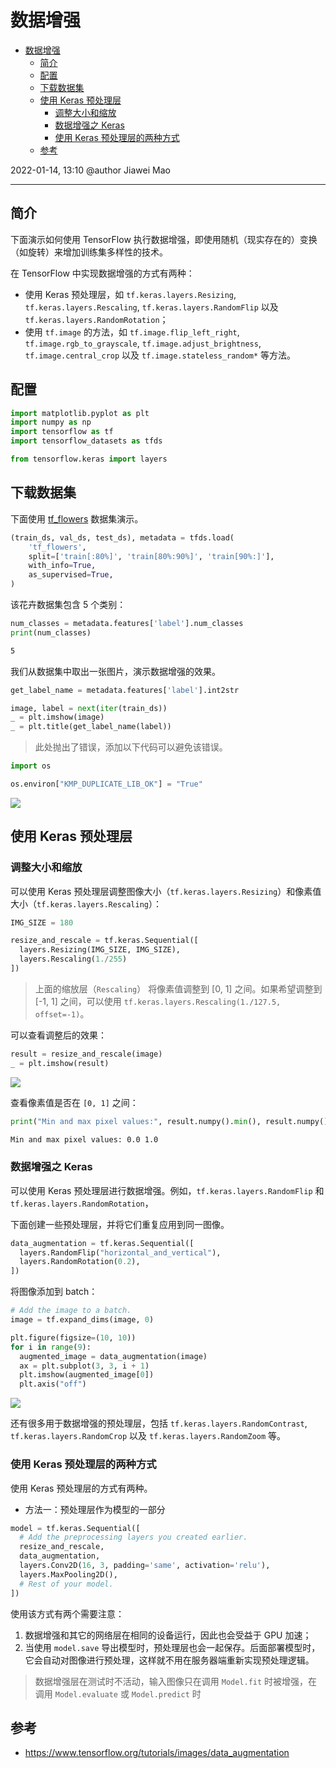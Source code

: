 # 数据增强

- [数据增强](#数据增强)
  - [简介](#简介)
  - [配置](#配置)
  - [下载数据集](#下载数据集)
  - [使用 Keras 预处理层](#使用-keras-预处理层)
    - [调整大小和缩放](#调整大小和缩放)
    - [数据增强之 Keras](#数据增强之-keras)
    - [使用 Keras 预处理层的两种方式](#使用-keras-预处理层的两种方式)
  - [参考](#参考)

2022-01-14, 13:10
@author Jiawei Mao
***

## 简介

下面演示如何使用 TensorFlow 执行数据增强，即使用随机（现实存在的）变换（如旋转）来增加训练集多样性的技术。

在 TensorFlow 中实现数据增强的方式有两种：

- 使用 Keras 预处理层，如 `tf.keras.layers.Resizing`, `tf.keras.layers.Rescaling`, `tf.keras.layers.RandomFlip` 以及 `tf.keras.layers.RandomRotation`；
- 使用 `tf.image` 的方法，如 `tf.image.flip_left_right`, `tf.image.rgb_to_grayscale`, `tf.image.adjust_brightness`, `tf.image.central_crop` 以及 `tf.image.stateless_random*` 等方法。

## 配置

```python
import matplotlib.pyplot as plt
import numpy as np
import tensorflow as tf
import tensorflow_datasets as tfds

from tensorflow.keras import layers
```

## 下载数据集

下面使用 [tf_flowers](https://www.tensorflow.org/datasets/catalog/tf_flowers) 数据集演示。

```python
(train_ds, val_ds, test_ds), metadata = tfds.load(
    'tf_flowers',
    split=['train[:80%]', 'train[80%:90%]', 'train[90%:]'],
    with_info=True,
    as_supervised=True,
)
```

该花卉数据集包含 5 个类别：

```python
num_classes = metadata.features['label'].num_classes
print(num_classes)
```

```sh
5
```

我们从数据集中取出一张图片，演示数据增强的效果。

```python
get_label_name = metadata.features['label'].int2str

image, label = next(iter(train_ds))
_ = plt.imshow(image)
_ = plt.title(get_label_name(label))
```

> 此处抛出了错误，添加以下代码可以避免该错误。

```python
import os

os.environ["KMP_DUPLICATE_LIB_OK"] = "True"
```

![](images/2022-01-14-14-15-59.png)

## 使用 Keras 预处理层

### 调整大小和缩放

可以使用 Keras 预处理层调整图像大小（`tf.keras.layers.Resizing`）和像素值大小（`tf.keras.layers.Rescaling`）：

```python
IMG_SIZE = 180

resize_and_rescale = tf.keras.Sequential([
  layers.Resizing(IMG_SIZE, IMG_SIZE),
  layers.Rescaling(1./255)
])
```

> 上面的缩放层（`Rescaling`） 将像素值调整到 [0, 1] 之间。如果希望调整到 [-1, 1] 之间，可以使用 `tf.keras.layers.Rescaling(1./127.5, offset=-1)`。

可以查看调整后的效果：

```python
result = resize_and_rescale(image)
_ = plt.imshow(result)
```

![](images/2022-01-14-14-52-27.png)

查看像素值是否在 `[0, 1]` 之间：

```python
print("Min and max pixel values:", result.numpy().min(), result.numpy().max())
```

```sh
Min and max pixel values: 0.0 1.0
```

### 数据增强之 Keras

可以使用 Keras 预处理层进行数据增强。例如，`tf.keras.layers.RandomFlip` 和 `tf.keras.layers.RandomRotation`，

下面创建一些预处理层，并将它们重复应用到同一图像。

```python
data_augmentation = tf.keras.Sequential([
  layers.RandomFlip("horizontal_and_vertical"),
  layers.RandomRotation(0.2),
])
```

将图像添加到 batch：

```python
# Add the image to a batch.
image = tf.expand_dims(image, 0)
```

```python
plt.figure(figsize=(10, 10))
for i in range(9):
  augmented_image = data_augmentation(image)
  ax = plt.subplot(3, 3, i + 1)
  plt.imshow(augmented_image[0])
  plt.axis("off")
```

![](images/output.png)

还有很多用于数据增强的预处理层，包括 `tf.keras.layers.RandomContrast`, `tf.keras.layers.RandomCrop` 以及 `tf.keras.layers.RandomZoom` 等。

### 使用 Keras 预处理层的两种方式

使用 Keras 预处理层的方式有两种。

- 方法一：预处理层作为模型的一部分

```python
model = tf.keras.Sequential([
  # Add the preprocessing layers you created earlier.
  resize_and_rescale,
  data_augmentation,
  layers.Conv2D(16, 3, padding='same', activation='relu'),
  layers.MaxPooling2D(),
  # Rest of your model.
])
```

使用该方式有两个需要注意：

1. 数据增强和其它的网络层在相同的设备运行，因此也会受益于 GPU 加速；
2. 当使用 `model.save` 导出模型时，预处理层也会一起保存。后面部署模型时，它会自动对图像进行预处理，这样就不用在服务器端重新实现预处理逻辑。

> 数据增强层在测试时不活动，输入图像只在调用 `Model.fit` 时被增强，在调用 `Model.evaluate` 或 `Model.predict` 时

## 参考

- https://www.tensorflow.org/tutorials/images/data_augmentation
